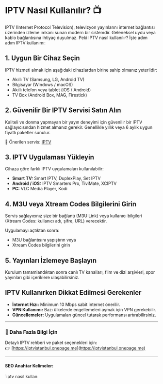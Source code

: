 # IPTV Nasıl Kullanılır? 📺

IPTV (Internet Protocol Television), televizyon yayınlarını internet bağlantısı üzerinden izleme imkanı sunan modern bir sistemdir. Geleneksel uydu veya kablo bağlantısına ihtiyaç duyulmaz. Peki IPTV nasıl kullanılır? İşte adım adım IPTV kullanımı:

## 1. Uygun Bir Cihaz Seçin

IPTV hizmeti almak için aşağıdaki cihazlardan birine sahip olmanız yeterlidir:

- Akıllı TV (Samsung, LG, Android TV)
- Bilgisayar (Windows / macOS)
- Akıllı telefon veya tablet (iOS / Android)
- TV Box (Android Box, MAG, Firestick)

## 2. Güvenilir Bir IPTV Servisi Satın Alın

Kaliteli ve donma yapmayan bir yayın deneyimi için güvenilir bir IPTV sağlayıcısından hizmet almanız gerekir. Genellikle yıllık veya 6 aylık uygun fiyatlı paketler sunulur.

📌 Önerilen servis: [IPTV](https://iptvistanbul.onepage.me)

## 3. IPTV Uygulaması Yükleyin

Cihaza göre farklı IPTV uygulamaları kullanılabilir:

- **Smart TV:** Smart IPTV, DuplexPlay, Set IPTV
- **Android / iOS:** IPTV Smarters Pro, TiviMate, XCIPTV
- **PC:** VLC Media Player, Kodi

## 4. M3U veya Xtream Codes Bilgilerini Girin

Servis sağlayıcınız size bir bağlantı (M3U Link) veya kullanıcı bilgileri (Xtream Codes: kullanıcı adı, şifre, URL) verecektir.

Uygulamayı açtıktan sonra:

- M3U bağlantısını yapıştırın veya
- Xtream Codes bilgilerini girin

## 5. Yayınları İzlemeye Başlayın

Kurulum tamamlandıktan sonra canlı TV kanalları, film ve dizi arşivleri, spor yayınları gibi içeriklere ulaşabilirsiniz.

## IPTV Kullanırken Dikkat Edilmesi Gerekenler

- **İnternet Hızı:** Minimum 10 Mbps sabit internet önerilir.
- **VPN Kullanımı:** Bazı ülkelerde engellemeleri aşmak için VPN gerekebilir.
- **Güncellemeler:** Uygulamaları güncel tutarak performansı artırabilirsiniz.

---

### 📌 Daha Fazla Bilgi İçin

Detaylı IPTV rehberi ve paket seçenekleri için:  
👉 [https://iptvistanbul.onepage.me](https://iptvistanbul.onepage.me)

---

#### SEO Anahtar Kelimeler:
`iptv nasıl kullan
